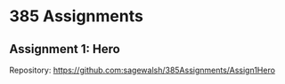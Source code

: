 # 385 Assignments

## Assignment 1: Hero

Repository: https://github.com:sagewalsh/385Assignments/Assign1Hero 
